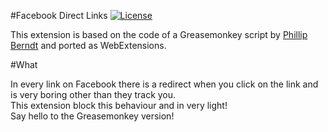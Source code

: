 #Facebook Direct Links
[![License](https://img.shields.io/badge/License-GPL%20v3-blue.svg)](http://www.gnu.org/licenses/gpl-3.0)   

This extension is based on the code of a Greasemonkey script by [Phillip Berndt](http://www.pberndt.com/) and ported as WebExtensions.

#What

In every link on Facebook there is a redirect when you click on the link and is very boring other than they track you.  
This extension block this behaviour and in very light!  
Say hello to the Greasemonkey version!